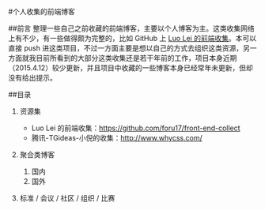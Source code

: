#个人收集的前端博客

##前言
整理一些自己之前收藏的前端博客，主要以个人博客为主。这类收集网络上有不少，有一些做得颇为完整的，比如 GitHub 上 [Luo Lei 的前端收集](https://github.com/foru17/front-end-collect)。本可以直接 push 进这类项目，不过一方面主要是想以自己的方式去组织这类资源，另一方面就我目前所看到的大部分这类收集还是若干年前的工作，项目本身近期（2015.4.12）较少更新，并且项目中收藏的一些博客本身已经常年未更新，但却没有给出提示。

##目录

1. 资源集
	* Luo Lei 的前端收集：https://github.com/foru17/front-end-collect
	* 腾讯-TGideas-小倪的收集：http://www.whycss.com/
2. 聚合类博客
	1. 国内 
	2. 国外 
  
3. 标准 / 会议 / 社区 / 组织 / 比赛




